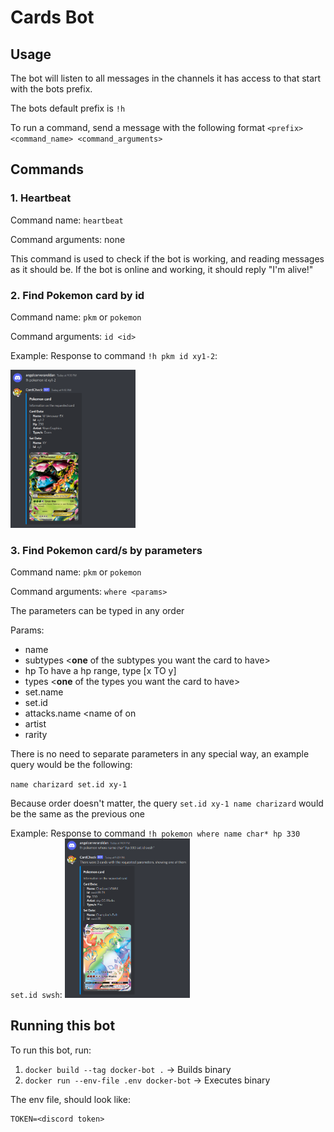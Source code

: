 # Cards Bot

## Usage

The bot will listen to all messages in the channels it has access to that start with the bots prefix.

The bots default prefix is `!h`

To run a command, send a message with the following format `<prefix> <command_name> <command_arguments>`

## Commands

### 1. Heartbeat

Command name: `heartbeat`

Command arguments: none

This command is used to check if the bot is working, and reading messages as it should be. If the bot is online and working, it should reply "I'm alive!"


### 2. Find Pokemon card by id

Command name: `pkm` or `pokemon`

Command arguments: `id <id>`

Example:
Response to command `!h pkm id xy1-2`:


<img src="docs/pokemon/imgs/pkm-by-id.png" style="width:200px;"/>

### 3. Find Pokemon card/s by parameters

Command name: `pkm` or `pokemon`

Command arguments: `where <params>`

The parameters can be typed in any order

Params:
- name <card name>
- subtypes <**one** of the subtypes you want the card to have>
- hp <hp>  To have a hp range, type [x TO y]
- types <**one** of the types you want the card to have>
- set.name <set name>
- set.id <set id>
- attacks.name <name of on
- artist
- rarity

There is no need to separate parameters in any special way, an example query would be the following:

`name charizard set.id xy-1`

Because order doesn't matter, the query `set.id xy-1 name charizard` would be the same as the previous one

Example:
Response to command `!h pokemon where name char* hp 330 set.id swsh`:
<img src="docs/pokemon/imgs/pkm-by-params.png" style="width:200px;"/>
## Running this bot

To run this bot, run:

1. `docker build --tag docker-bot .` -> Builds binary
2. `docker run --env-file .env docker-bot` -> Executes binary

The env file, should look like:
```
TOKEN=<discord token>
```
